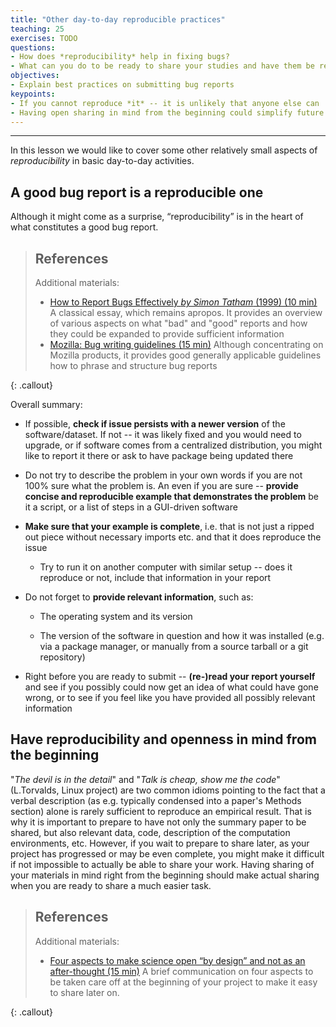 ```yaml
---
title: "Other day-to-day reproducible practices"
teaching: 25
exercises: TODO
questions:
- How does *reproducibility* help in fixing bugs?
- What can you do to be ready to share your studies and have them be reproducible?
objectives:
- Explain best practices on submitting bug reports
keypoints:
- If you cannot reproduce *it* -- it is unlikely that anyone else can
- Having open sharing in mind from the beginning could simplify future reproducibility
---
```


---

In this lesson we would like to cover some other relatively small
aspects of *reproducibility* in basic day-to-day activities.

## A good bug report is a reproducible one

Although it might come as a surprise, “reproducibility” is in the
heart of what constitutes a good bug report.


> ## References
>
> Additional materials:
>
> - [How to Report Bugs Effectively  *by Simon Tatham* (1999) (10 min)](http://www.chiark.greenend.org.uk/~sgtatham/bugs.html)
>   A classical essay, which remains apropos.  It provides an
>   overview of various aspects on what "bad" and "good" reports and how they could be expanded to
>   provide sufficient information
> - [Mozilla: Bug writing guidelines (15 min)](https://developer.mozilla.org/en-US/docs/Mozilla/QA/Bug_writing_guidelines)
>   Although concentrating on Mozilla products, it provides good
>   generally applicable guidelines how to phrase and structure
>   bug reports
>
{: .callout}

Overall summary:

- If possible, **check if issue persists with a newer version** of the
  software/dataset. If not -- it was likely fixed and you would need
  to upgrade, or if software comes from a centralized distribution,
  you might like to report it there or ask to have package being
  updated there

- Do not try to describe the problem in your own words if you are not
  100% sure what the problem is. An even if you are sure -- **provide
  concise and reproducible example that demonstrates the problem** be
  it a script, or a list of steps in a GUI-driven software

- **Make sure that your example is complete**, i.e. that is not just a
 ripped out piece without necessary imports etc. and that it does
  reproduce the issue
  
  - Try to run it on another computer with similar setup -- does it
    reproduce or not, include that information in your report

- Do not forget to **provide relevant information**, such as:

  - The operating system and its version

  - The version of the software in question and how it was installed
    (e.g. via a package manager, or manually from a source tarball
    or a git repository)

- Right before you are ready to submit -- **(re-)read your report
  yourself** and see if you possibly could now get an idea of
  what could have gone wrong, or to see if you feel like you have
  provided all possibly relevant information

## Have reproducibility and openness in mind from the beginning

"*The devil is in the detail*" and "*Talk is cheap, show me the code*"
(L.Torvalds, Linux project) are two common idioms pointing to the fact
that a verbal description (as e.g. typically condensed into a paper's
Methods section) alone is rarely sufficient to reproduce an empirical
result.  That is why it is important to prepare to have not only the
summary paper to be shared, but also relevant data, code, description
of the computation environments, etc.  However, if you wait to prepare
to share later, as your project has progressed or may be even complete, you might
make it difficult if not impossible to actually be able to
share your work.  Having sharing of your materials in mind right from the
beginning should make actual sharing when you are ready to share a
much easier task.

> ## References
>
> Additional materials:
>
> - [Four aspects to make science open “by design” and not as an after-thought (15 min)](http://dx.doi.org/10.1186/s13742-015-0072-7)
>   A brief communication on four aspects to be taken care off at the
>   beginning of your project to make it easy to share later on.
>
{: .callout}
